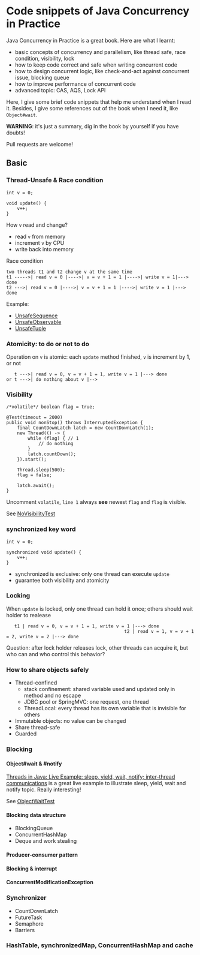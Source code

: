 # Code snippets of Java Concurrency in Practice

Java Concurrency in Practice is a great book. Here are what I learnt:

- basic concepts of concurrency and parallelism, like thread safe, race condition, visibility, lock
- how to keep code correct and safe when writing concurrent code
- how to design concurrent logic, like check-and-act against concurrent issue, blocking queue
- how to improve performance of concurrent code
- advanced topic: CAS, AQS, Lock API

Here, I give some brief code snippets that help me understand when I read it. Besides, I give some
references out of the book when I need it, like `Object#wait`.

**WARNING**: it's just a summary, dig in the book by yourself if you have doubts!

Pull requests are welcome!

## Basic

### Thread-Unsafe & Race condition

```
int v = 0;

void update() {
    v++;
}
```

How `v` read and change?

- read `v` from memory
- increment `v` by CPU
- write back into memory

Race condition

```
two threads t1 and t2 change v at the same time
t1 ----->| read v = 0 |---->| v = v + 1 = 1 |---->| write v = 1|---> done
t2 --->| read v = 0 |---->| v = v + 1 = 1 |---->| write v = 1 |---> done
```

Example:

- [UnsafeSequence](src/main/java/xunshan/jcip/basic/UnsafeSequence.java)
- [UnsafeObservable](src/main/java/xunshan/jcip/basic/UnsafeObservable.java)
- [UnsafeTuple](src/main/java/xunshan/jcip/basic/UnsafeTuple.java)

### Atomicity: to do or not to do

Operation on `v` is atomic: each `update` method finished, `v` is increment by 1, or not

```
   t --->| read v = 0, v = v + 1 = 1, write v = 1 |---> done
or t --->| do nothing about v |-->
```

### Visibility

```
/*volatile*/ boolean flag = true;

@Test(timeout = 2000)
public void nonStop() throws InterruptedException {
    final CountDownLatch latch = new CountDownLatch(1);
    new Thread(() -> {
        while (flag) { // 1
            // do nothing
        }
        latch.countDown();
    }).start();

    Thread.sleep(500);
    flag = false;

    latch.await();
}
```
Uncomment `volatile`, `line 1` always **see** newest `flag` and `flag` is visible.

See [NoVisibilityTest](src/test/java/xunshan/jcip/NoVisibilityTest.java)

### synchronized key word

```
int v = 0;

synchronized void update() {
    v++;
}
```

- synchronized is exclusive: only one thread can execute `update`
- guarantee both visibility and atomicity

### Locking

When `update` is locked, only one thread can hold it once; others should wait holder to realease

```
   t1 | read v = 0, v = v + 1 = 1, write v = 1 |---> done
                                            t2 | read v = 1, v = v + 1 = 2, write v = 2 |---> done
```

Question: after lock holder releases lock, other threads can acquire it, but who can and who control this
behavior?

### How to share objects safely

- Thread-confined
  - stack confinement: shared variable used and updated only in method and no escape
  - JDBC pool or SpringMVC: one request, one thread
  - ThreadLocal: every thread has its own variable that is invisible for others
- Immutable objects: no value can be changed
- Share thread-safe
- Guarded

### Blocking

#### Object#wait & #notify

[Threads in Java: Live Example: sleep, yield, wait, notify; inter-thread communications](https://www.youtube.com/watch?v=1BvYJMgIAeU)
is a great live example to illustrate sleep, yield, wait and notify topic. Really interesting!

See [ObjectWaitTest](src/test/java/xunshan/jcip/ObjectWaitTest.java) 

#### Blocking data structure

- BlockingQueue
- ConcurrentHashMap
- Deque and work stealing

#### Producer-consumer pattern

#### Blocking & interrupt

#### ConcurrentModificationException

### Synchronizer

- CountDownLatch
- FutureTask
- Semaphore
- Barriers

### HashTable, synchronizedMap, ConcurrentHashMap and cache